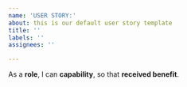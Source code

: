 ```yaml
---
name: 'USER STORY:'
about: this is our default user story template
title: ''
labels: ''
assignees: ''

---
```


As a **role**, I can **capability**, so that **received benefit**.
